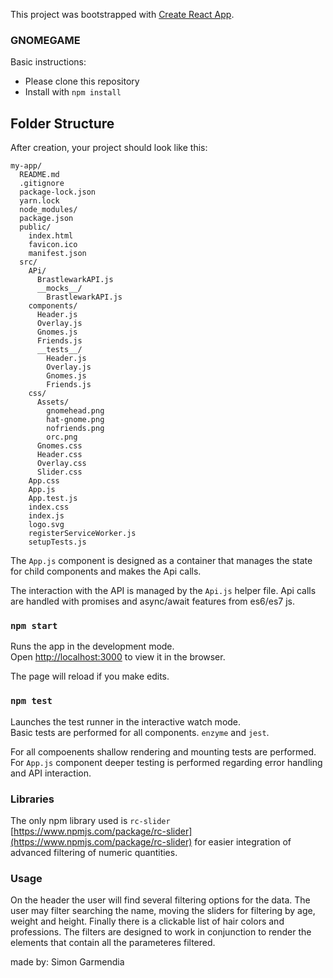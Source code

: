 This project was bootstrapped with [Create React App](https://github.com/facebookincubator/create-react-app).

### GNOMEGAME

Basic instructions:

- Please clone this repository
- Install with `npm install`

## Folder Structure

After creation, your project should look like this:

```
my-app/
  README.md
  .gitignore
  package-lock.json
  yarn.lock
  node_modules/
  package.json
  public/
    index.html
    favicon.ico
    manifest.json
  src/
    APi/
      BrastlewarkAPI.js
      __mocks__/
        BrastlewarkAPI.js
    components/
      Header.js
      Overlay.js
      Gnomes.js
      Friends.js
      __tests__/
        Header.js
        Overlay.js
        Gnomes.js
        Friends.js
    css/
      Assets/
        gnomehead.png
        hat-gnome.png
        nofriends.png
        orc.png
      Gnomes.css
      Header.css
      Overlay.css
      Slider.css
    App.css
    App.js
    App.test.js
    index.css
    index.js
    logo.svg
    registerServiceWorker.js
    setupTests.js
```

The `App.js` component is designed as a container that manages the state for child components and makes the Api calls.

The interaction with the API is managed by the `Api.js` helper file. Api calls are handled with promises and async/await features from es6/es7 js.

### `npm start`

Runs the app in the development mode.<br>
Open [http://localhost:3000](http://localhost:3000) to view it in the browser.

The page will reload if you make edits.<br>

### `npm test`

Launches the test runner in the interactive watch mode.<br>
Basic tests are performed for all components. `enzyme` and `jest`.

For all compoenents shallow rendering and mounting tests are performed. For `App.js` component deeper testing is performed regarding error handling and API interaction.

### Libraries

The only npm library used is `rc-slider` [https://www.npmjs.com/package/rc-slider](https://www.npmjs.com/package/rc-slider) for easier integration of advanced filtering of numeric quantities.

### Usage

On the header the user will find several filtering options for the data. The user may filter searching the name, moving the sliders for filtering by age, weight and height. Finally there is a clickable list of hair colors and professions. The filters are designed to work in conjunction to render the elements that contain all the parameteres filtered.

made by: Simon Garmendia